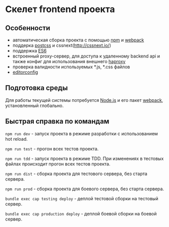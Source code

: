 # Скелет frontend проекта

## Особенности

* автоматическая сборка проекта с помощью [npm](https://www.npmjs.com) и [webpack](https://webpack.github.io/)
* поддерка [postcss](https://github.com/postcss/postcss) и cssnext(http://cssnext.io/)
* поддержка [ES6](http://www.ecma-international.org/ecma-262/6.0/)
* встроенный proxy-сервер, для доступа к удаленному backend api и также конфиг для использования внешнего [haproxy](http://www.haproxy.org/)
* проверка валидности  используемых *.js, *.css файлов
* [editorconfig](http://editorconfig.org/)


## Подготовка среды

Для работы текущей системы потребуется [Node.js](http://nodejs.org/) и его пакет [webpack](https://webpack.github.io/), установленный глобально.

## Быстрая справка по командам

`npm run dev` - запуск проекта в режиме разработки с использованием hot reload.

`npm run test` - прогон всех тестов проекта.

`npm run tdd` - запуск проекта в режиме TDD. При изменениях в тестовых файлах происходит прогон всех тестов проекта.

`npm run dist` - сборка проекта для тестового сервера, без старта сервера.

`npm run prod` - сборка проекта для боевого сервера, без старта сервера.

`bundle exec cap testing deploy` - деплой тестовой сборки на тестовый сервер.

`bundle exec cap production deploy` - деплой боевой сборки на боевой сервер.
